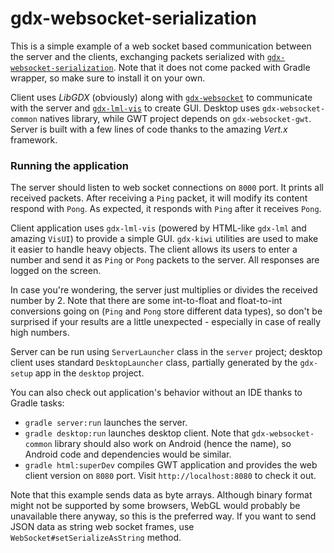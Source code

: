 # gdx-websocket-serialization

This is a simple example of a web socket based communication between the server and the clients, exchanging packets serialized with [`gdx-websocket-serialization`](https://github.com/czyzby/gdx-lml/tree/master/websocket/natives/serialization). Note that it does not come packed with Gradle wrapper, so make sure to install it on your own.

Client uses *LibGDX* (obviously) along with [`gdx-websocket`](https://github.com/czyzby/gdx-lml/tree/master/websocket) to communicate with the server and [`gdx-lml-vis`](https://github.com/czyzby/gdx-lml/tree/master/lml-vis) to create GUI. Desktop uses `gdx-websocket-common` natives library, while GWT project depends on `gdx-websocket-gwt`. Server is built with a few lines of code thanks to the amazing *Vert.x* framework.

### Running the application

The server should listen to web socket connections on `8000` port. It prints all received packets. After receiving a `Ping` packet, it will modify its content respond with `Pong`. As expected, it responds with `Ping` after it receives `Pong`.

Client application uses `gdx-lml-vis` (powered by HTML-like `gdx-lml` and amazing `VisUI`) to provide a simple GUI. `gdx-kiwi` utilities are used to make it easier to handle heavy objects. The client allows its users to enter a number and send it as `Ping` or `Pong` packets to the server. All responses are logged on the screen.

In case you're wondering, the server just multiplies or divides the received number by 2. Note that there are some int-to-float and float-to-int conversions going on (`Ping` and `Pong` store different data types), so don't be surprised if your results are a little unexpected - especially in case of really high numbers.

Server can be run using `ServerLauncher` class in the `server` project; desktop client uses standard `DesktopLauncher` class, partially generated by the `gdx-setup` app in the `desktop` project.

You can also check out application's behavior without an IDE thanks to Gradle tasks:

- `gradle server:run` launches the server.
- `gradle desktop:run` launches desktop client. Note that `gdx-websocket-common` library should also work on Android (hence the name), so Android code and dependencies would be similar.
- `gradle html:superDev` compiles GWT application and provides the web client version on `8080` port. Visit `http://localhost:8080` to check it out.

Note that this example sends data as byte arrays. Although binary format might not be supported by some browsers, WebGL would probably be unavailable there anyway, so this is the preferred way. If you want to send JSON data as string web socket frames, use `WebSocket#setSerializeAsString` method.
